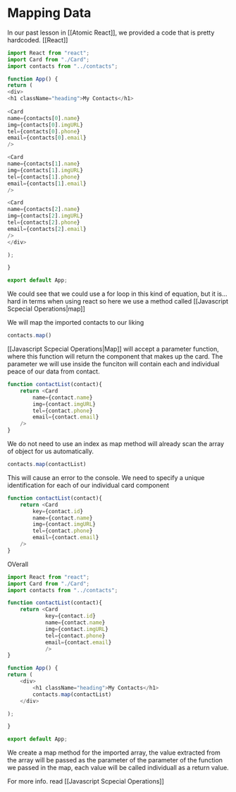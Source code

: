 # Mapping Data
In our past lesson in [[Atomic React]], we provided a code that is pretty hardcoded. [[React]]
```js
import React from "react";
import Card from "./Card";
import contacts from "../contacts";

function App() {
return (
<div>
<h1 className="heading">My Contacts</h1>
  
<Card
name={contacts[0].name}
img={contacts[0].imgURL}
tel={contacts[0].phone}
email={contacts[0].email}
/>

<Card
name={contacts[1].name}
img={contacts[1].imgURL}
tel={contacts[1].phone}
email={contacts[1].email}
/>

<Card
name={contacts[2].name}
img={contacts[2].imgURL}
tel={contacts[2].phone}
email={contacts[2].email}
/>
</div>

);

}

export default App;
```

We could see that we could use a for loop in this kind of equation, but it is... hard in terms when using react so here we use a method called [[Javascript Scpecial Operations|map]]

We will map the imported contacts to our liking
```js
contacts.map()
```

[[Javascript Scpecial Operations|Map]] will accept a parameter function, where this function will return the component that makes up the card. The parameter we will use inside the funciton will contain each and individual peace of our data from contact.
```js
function contactList(contact){
	return <Card
		name={contact.name}
		img={contact.imgURL}
		tel={contact.phone}
		email={contact.email}
	/>
}
```

We do not need to use an index as map method will already scan the array of object for us automatically.
```js
contacts.map(contactList)
```

This will cause an error to the console. We need to specify a unique identification for each of our individual card component 
```js
function contactList(contact){
	return <Card
		key={contact.id}
		name={contact.name}
		img={contact.imgURL}
		tel={contact.phone}
		email={contact.email}
	/>
}
```

OVerall
```js
import React from "react";
import Card from "./Card";
import contacts from "../contacts";

function contactList(contact){
	return <Card 
			key={contact.id}
			name={contact.name}
			img={contact.imgURL}
			tel={contact.phone}
			email={contact.email}
			/>
}

function App() {
return (
	<div>
		<h1 className="heading">My Contacts</h1>
		contacts.map(contactList)
	</div>

);

}

export default App;
```

We create a map method for the imported array, the value extracted from the array will be passed as the parameter of the parameter of the function we passed in the map, each value will be called individuall as a return value. 

For more info. read [[Javascript Scpecial Operations]]